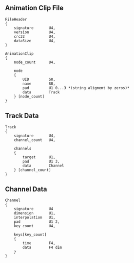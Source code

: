 ## Animation Clip File

    FileHeader
	{
        signature       U4,
        version         U4,
        crc32           U4,
        dataSize        U4,
	}
    
    AnimationClip
    {
        node_count      U4,
        
        node
        {
            UID         S0,
            name        S0,
            pad         U1 0...3 *(string aligment by zeros)*
            data        Track
        } [node_count]
    }
    
## Track Data

    Track
    {
        signature       U4,
        channel_count   U4,
    
        channels
        {
            target      U1,
            pad         U1 3,
            data        Channel
        } [channel_count]
    }
    
## Channel Data

    Channel
    {
        signature       U4
        dimension       U1,
        interpolation   U1,
        pad             U1 2,
        key_count       U4,
    
        keys[key_count]
        {
            time        F4,
            data        F4 dim
        }
    }
